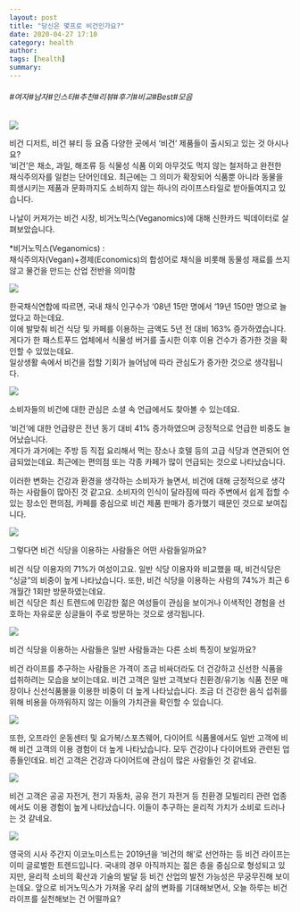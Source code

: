 ```yaml
---
layout: post
title: "당신은 몇프로 비건인가요?"
date: 2020-04-27 17:10
category: health
author: 
tags: [health]
summary: 
---
```


###### #여자#남자#인스타#추천#리뷰#후기#비교#Best#모음


![](https://post-phinf.pstatic.net/MjAyMDA0MTRfMjQw/MDAxNTg2ODI4NzY3NDk1.Ok8Boz6PUwqIHLDmzTCD18j22bD25R0eJ2iJi8bzjZ4g.TbvIUeBrSqJdKdFgZ-44xxLMYUrjKd6CDfHPO5b4o3Mg.JPEG/Trendis%EC%B9%B4%EB%93%9C%EB%89%B4%EC%8A%A471-%EB%8B%B9%EC%8B%A0%EC%9D%80-%EB%AA%87-%EB%B9%84%EA%B1%B4%EC%9D%B8%EA%B0%80%EC%9A%94-01.jpg?type=w1200)

비건 디저트, 비건 뷰티 등 요즘 다양한 곳에서  ‘비건’ 제품들이 출시되고 있는 것 아시나요?  
‘비건’은 채소, 과일, 해조류 등 식물성 식품 이외 아무것도 먹지 않는 철저하고 완전한 채식주의자를 일컫는 단어인데요. 최근에는 그 의미가 확장되어 식품뿐 아니라 동물을 희생시키는 제품과 문화까지도 소비하지 않는 하나의 라이프스타일로 받아들여지고 있습니다.  
  
나날이 커져가는 비건 시장, 비거노믹스(Veganomics)에 대해 신한카드 빅데이터로 살펴보았습니다.  
  
*비거노믹스(Veganomics) :  
채식주의자(Vegan)+경제(Economics)의 합성어로 채식을 비롯해 동물성 재료를 쓰지 않고 물건을 만드는 산업 전반을 의미함

![](https://post-phinf.pstatic.net/MjAyMDA0MTRfMjcw/MDAxNTg2ODI4ODY1Nzkz.kOS3X5wCKSnbde3lEg89Hy44ZwoFMkbKse-e7bPyY-Ug.In2qS6d10NkIkiBoXyjOAtWl-pbPvDuJudemzWWpoHkg.JPEG/Trendis%EC%B9%B4%EB%93%9C%EB%89%B4%EC%8A%A471-%EB%8B%B9%EC%8B%A0%EC%9D%80-%EB%AA%87-%EB%B9%84%EA%B1%B4%EC%9D%B8%EA%B0%80%EC%9A%94-02.jpg?type=w1200)

한국채식연합에 따르면, 국내 채식 인구수가  ‘08년  15만 명에서  ‘19년  150만 명으로 늘었다고 하는데요.  
이에 발맞춰 비건 식당 및 카페를 이용하는 금액도  5년 전 대비  163% 증가하였습니다.  
게다가 한 패스트푸드 업체에서 식물성 버거를 출시한 이후 이용 건수가 증가한 것을 확인할 수 있었는데요.  
일상생활 속에서 비건을 접할 기회가 늘어남에 따라 관심도가 증가한 것으로 생각됩니다.

![](https://post-phinf.pstatic.net/MjAyMDA0MTRfMjk1/MDAxNTg2ODI4OTQ1NDkx.XXsxgRqw2S5XiX0tTJD9t6vqWgKrAvvsGbTIwnVfDAgg.XggYtQcq6mATcxowf5dU_2-6Ec3CQcEgLq1FSeOyPUYg.JPEG/Trendis%EC%B9%B4%EB%93%9C%EB%89%B4%EC%8A%A471-%EB%8B%B9%EC%8B%A0%EC%9D%80-%EB%AA%87-%EB%B9%84%EA%B1%B4%EC%9D%B8%EA%B0%80%EC%9A%94-03.jpg?type=w1200)

소비자들의 비건에 대한 관심은 소셜 속 언급에서도 찾아볼 수 있는데요.  
  
‘비건’에 대한 언급량은 전년 동기 대비  41% 증가하였으며 긍정적으로 언급한 비중도 늘어났습니다.  
게다가 과거에는 주방 등 직접 요리해서 먹는 장소나 호텔 등의 고급 식당과 연관되어 언급되었는데요. 최근에는 편의점 또는 각종 카페가 많이 언급되는 것으로 나타났습니다.  
  
이러한 변화는 건강과 환경을 생각하는 소비자가 늘면서, 비건에 대해 긍정적으로 생각하는 사람들이 많아진 것 같고요. 소비자의 인식이 달라짐에 따라 주변에서 쉽게 접할 수 있는 장소인 편의점, 카페를 중심으로 비건 제품 판매가 증가했기 때문인 것으로 보여집니다.

![](https://post-phinf.pstatic.net/MjAyMDA0MTRfMTMx/MDAxNTg2ODI5MDAzODUz.x3pA5m0p7wzvLHCaJCMj9o3lQEg5Iw2taWTQzbFUxIAg.jjnyJP6xD0wfSajJyk-m7AyRtqUxEfunIZOM0h8jLYAg.JPEG/Trendis%EC%B9%B4%EB%93%9C%EB%89%B4%EC%8A%A471-%EB%8B%B9%EC%8B%A0%EC%9D%80-%EB%AA%87-%EB%B9%84%EA%B1%B4%EC%9D%B8%EA%B0%80%EC%9A%94-04.jpg?type=w1200)

그렇다면 비건 식당을 이용하는 사람들은 어떤 사람들일까요?  
  
비건 식당 이용자의  71%가 여성이고요. 일반 식당 이용자와 비교했을 때, 비건식당은  “싱글”의 비중이 높게 나타났습니다. 또한, 비건 식당을 이용하는 사람의  74%가 최근  6개월간  1회만 방문하였는데요.  
비건 식당은 최신 트렌드에 민감한 젊은 여성들이 관심을 보이거나 이색적인 경험을 선호하는 자유로운 싱글들이 주로 방문하는 것으로 생각됩니다.

![](https://post-phinf.pstatic.net/MjAyMDA0MTRfNzAg/MDAxNTg2ODI5MDQ2ODQz.wL99QvUFBBckGSkffdl_-C4ePrVPI27y1a505D_ZZ54g.2ubxnYalupGh0QllhlIlJ29dcNOSqKPdNiIE0Qb2hzwg.JPEG/Trendis%EC%B9%B4%EB%93%9C%EB%89%B4%EC%8A%A471-%EB%8B%B9%EC%8B%A0%EC%9D%80-%EB%AA%87-%EB%B9%84%EA%B1%B4%EC%9D%B8%EA%B0%80%EC%9A%94-05.jpg?type=w1200)

비건 식당을 이용하는 사람들은 일반 사람들과는 다른 소비 특징이 보일까요?  
  
비건 라이프를 추구하는 사람들은 가격이 조금 비싸더라도 더 건강하고 신선한 식품을 섭취하려는 모습을 보이는데요. 비건 고객은 일반 고객보다 친환경/유기농 식품 전문 매장이나 신선식품몰을 이용한 비중이 더 높게 나타났습니다. 조금 더 건강한 음식 섭취를 위해 비용을 아까워하지 않는 이들의 가치관을 확인할 수 있습니다.

![](https://post-phinf.pstatic.net/MjAyMDA0MTRfMjg3/MDAxNTg2ODI5MDkwNTg3.0H0uRiLY9xFP_WYatHzhQhudH4AVhUCGJPPM3LhDoAwg.luuXIs2Wlx2HT-fcNPTQ_3Bz3HQ3NB0Tt8Mw6PmFQL4g.JPEG/Trendis%EC%B9%B4%EB%93%9C%EB%89%B4%EC%8A%A471-%EB%8B%B9%EC%8B%A0%EC%9D%80-%EB%AA%87-%EB%B9%84%EA%B1%B4%EC%9D%B8%EA%B0%80%EC%9A%94-06.jpg?type=w1200)

또한, 오프라인 운동센터 및 요가복/스포츠웨어, 다이어트 식품몰에서도 일반 고객에 비해 비건 고객의 이용 경험이 더 높게 나타났습니다. 모두 건강이나 다이어트와 관련된 업종들인데요. 비건 고객은 건강과 다이어트에 관심이 많은 사람들인 것 같네요.

![](https://post-phinf.pstatic.net/MjAyMDA0MTRfMjgw/MDAxNTg2ODI5MTIyNTk3.rXo1Z6iswSla9jSJCaAaOBa1MZ9GLAfliXOsFo8V4TUg.qO4_ckpTtGV3jgDaJ7prebfVBi_YZQaO6EJCt08lHL8g.JPEG/Trendis%EC%B9%B4%EB%93%9C%EB%89%B4%EC%8A%A471-%EB%8B%B9%EC%8B%A0%EC%9D%80-%EB%AA%87-%EB%B9%84%EA%B1%B4%EC%9D%B8%EA%B0%80%EC%9A%94-07.jpg?type=w1200)

비건 고객은 공공 자전거, 전기 자동차, 공유 전기 자전거 등 친환경 모빌리티 관련 업종에서도 이용 경험이 높게 나타났습니다. 이들이 추구하는 윤리적 가치가 소비로 드러나는 것 같네요.

![](https://post-phinf.pstatic.net/MjAyMDA0MTRfMjM0/MDAxNTg2ODI5MTUwMDgz.2ov2ZiXkrJF3aNsWLtZpCeKto5U30mZI59vsk3wbRHQg.meFKF-jmBfGJycB2YPah7b6TLVS88HE3t3Qz4nVqu7Yg.JPEG/Trendis%EC%B9%B4%EB%93%9C%EB%89%B4%EC%8A%A471-%EB%8B%B9%EC%8B%A0%EC%9D%80-%EB%AA%87-%EB%B9%84%EA%B1%B4%EC%9D%B8%EA%B0%80%EC%9A%94-08.jpg?type=w1200)

영국의 시사 주간지 이코노미스트는  2019년을  ‘비건의 해’로 선언하는 등 비건 라이프는 이미 글로벌한 트렌드입니다. 국내의 경우 아직까지는 젊은 층을 중심으로 형성되고 있지만, 윤리적 소비의 확산과 기술의 발달 등 비건 산업의 발전 가능성은 무궁무진해 보이는데요. 앞으로 비거노믹스가 가져올 우리 삶의 변화를 기대해보면서, 오늘 하루는 비건 라이프를 실천해보는 건 어떨까요?